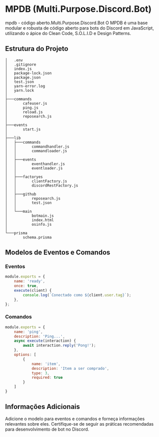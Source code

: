 # MPDB (Multi.Purpose.Discord.Bot)
mpdb - código aberto.Multi.Purpose.Discord.Bot
O MPDB é uma base modular e robusta de código aberto para bots do Discord em JavaScript, utilizando o ápice do Clean Code, S.O.L.I.D e Design Patterns.

## Estrutura do Projeto

```
│   .env
│   .gitignore
│   index.js
│   package-lock.json
│   package.json
│   test.json
│   yarn-error.log
│   yarn.lock
│
├───commands
│       cafeuser.js
│       ping.js
│       reload.js
│       reposearch.js
│
├───events
│       start.js
│
├───lib
│   ├───commands
│   │       commandhandler.js
│   │       commandloader.js
│   │
│   ├───events
│   │       eventhandler.js
│   │       eventloader.js
│   │
│   ├───factoryes
│   │       clientFactory.js
│   │       discordRestFactory.js
│   │
│   ├───github
│   │       reposearch.js
│   │       test.json
│   │
│   └───main
│           botmain.js
│           index.html
│           osinfo.js
│
└───prisma
        schema.prisma
```

## Modelos de Eventos e Comandos

### Eventos

```javascript
module.exports = {
    name: 'ready',
    once: true,
    execute(client) {
        console.log(`Conectado como ${client.user.tag}`);
    },
};
```

### Comandos

```javascript
module.exports = {
    name: 'ping',
    description: 'Ping...',
    async execute(interaction) {
        await interaction.reply('Pong!');
    },
    options: [
        {
            name: 'item',
            description: 'Item a ser comprado',
            type: 3,
            required: true
        }
    ]
}
```

## Informações Adicionais

Adicione o modelo para eventos e comandos e forneça informações relevantes sobre eles. Certifique-se de seguir as práticas recomendadas para desenvolvimento de bot no Discord.
